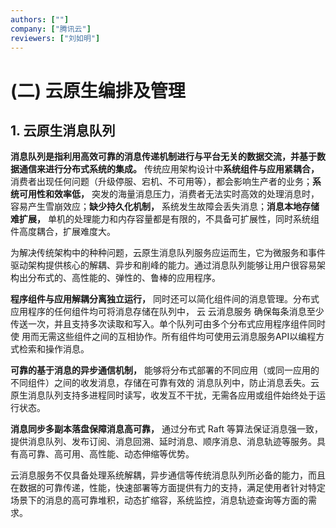 ```yaml
---
authors: [""]
company: ["腾讯云"]
reviewers: ["刘如明"]
---
```


# (二)	云原生编排及管理

## 1.	云原生消息队列

**消息队列是指利用高效可靠的消息传递机制进行与平台无关的数据交流，并基于数据通信来进行分布式系统的集成。** 传统应用架构设计中**系统组件与应用紧耦合，** 消费者出现任何问题（升级停服、宕机、不可用等），都会影响生产者的业务；**系统可用性和效率低，** 突发的海量消息压力，消费者无法实时高效的处理消息时，容易产生雪崩效应；**缺少持久化机制，** 系统发生故障会丢失消息；**消息本地存储难扩展，** 单机的处理能力和内存容量都是有限的，不具备可扩展性，同时系统组件高度耦合，扩展难度大。

为解决传统架构中的种种问题，云原生消息队列服务应运而生，它为微服务和事件驱动架构提供核心的解耦、异步和削峰的能力。通过消息队列能够让用户很容易架构出分布式的、高性能的、弹性的、鲁棒的应用程序。

**程序组件与应用解耦分离独立运行，** 同时还可以简化组件间的消息管理。分布式应用程序的任何组件均可将消息存储在队列中， 云  云消息服务 确保每条消息至少传送一次，并且支持多次读取和写入。单个队列可由多个分布式应用程序组件同时使 用而无需这些组件之间的互相协作。所有组件均可使用云消息服务API以编程方式检索和操作消息。

**可靠的基于消息的异步通信机制，** 能够将分布式部署的不同应用（或同一应用的不同组件）之间的收发消息，存储在可靠有效的  消息队列中，防止消息丢失。云原生消息队列支持多进程同时读写，收发互不干扰，无需各应用或组件始终处于运行状态。

**消息同步多副本落盘保障消息高可靠，** 通过分布式 Raft 等算法保证消息强一致，提供消息队列、发布订阅、消息回溯、延时消息、顺序消息、消息轨迹等服务。具有高可靠、高可用、高性能、动态伸缩等优势。

云消息服务不仅具备处理系统解耦，异步通信等传统消息队列所必备的能力，而且在数据的可靠传递，性能，快速部署等方面提供有力的支持，满足使用者针对特定场景下的消息的高可靠堆积，动态扩缩容，系统监控，消息轨迹查询等方面的需求。
